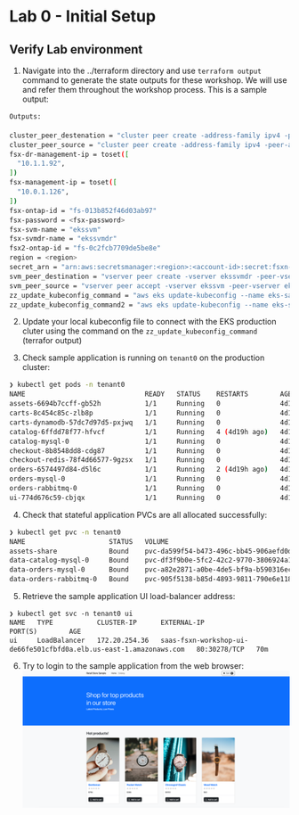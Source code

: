 # Lab 0 - Initial Setup

## Verify Lab environment
1. Navigate into the ../terraform directory and use `terraform output` command to generate the state outputs for these workshop. We will use and refer them throughout the workshop process. This is a sample output:
```bash
Outputs:

cluster_peer_destenation = "cluster peer create -address-family ipv4 -peer-addrs 10.0.1.139,10.0.1.232"
cluster_peer_source = "cluster peer create -address-family ipv4 -peer-addrs 10.1.1.10,10.1.1.136"
fsx-dr-management-ip = toset([
  "10.1.1.92",
])
fsx-management-ip = toset([
  "10.0.1.126",
])
fsx-ontap-id = "fs-013b852f46d03ab97"
fsx-password = <fsx-password>
fsx-svm-name = "ekssvm"
fsx-svmdr-name = "ekssvmdr"
fsx2-ontap-id = "fs-0c2fcb7709de5be8e"
region = <region>
secret_arn = "arn:aws:secretsmanager:<region>:<account-id>:secret:fsxn-password-secret-SJcLlRXx-yY0pCt"
svm_peer_destination = "vserver peer create -vserver ekssvmdr -peer-vserver ekssvm -peer-cluster FsxId013b852f46d03ab97 -applications snapmirror"
svm_peer_source = "vserver peer accept -vserver ekssvm -peer-vserver ekssvmdr"
zz_update_kubeconfig_command = "aws eks update-kubeconfig --name eks-saas-SJcLlRXx --region us-east-1"
zz_update_kubeconfig_command2 = "aws eks update-kubeconfig --name eks-saas-dr-SJcLlRXx --region us-east-1"
```

2. Update your local kubeconfig file to connect with the EKS production cluter using the command on the `zz_update_kubeconfig_command` (terrafor output)

3. Check sample application is running on `tenant0` on the production cluster:
```bash
❯ kubectl get pods -n tenant0
NAME                              READY   STATUS    RESTARTS        AGE
assets-6694b7ccff-gb52h           1/1     Running   0               4d19h
carts-8c454c85c-zlb8p             1/1     Running   0               4d19h
carts-dynamodb-57dc7d97d5-pxjwq   1/1     Running   0               4d19h
catalog-6ffdd78f77-hfvcf          1/1     Running   4 (4d19h ago)   4d19h
catalog-mysql-0                   1/1     Running   0               4d19h
checkout-8b8548dd8-cdg87          1/1     Running   0               4d19h
checkout-redis-78f4d66577-9gzsx   1/1     Running   0               4d19h
orders-6574497d84-d5l6c           1/1     Running   2 (4d19h ago)   4d19h
orders-mysql-0                    1/1     Running   0               4d19h
orders-rabbitmq-0                 1/1     Running   0               4d19h
ui-774d676c59-cbjqx               1/1     Running   0               4d19h
```

4. Check that stateful application PVCs are all allocated successfully:
```bash
❯ kubectl get pvc -n tenant0
NAME                     STATUS   VOLUME                                     CAPACITY   ACCESS MODES   STORAGECLASS      VOLUMEATTRIBUTESCLASS   AGE
assets-share             Bound    pvc-da599f54-b473-496c-bb45-906aefd0d898   5Gi        RWX            trident-csi-nas   <unset>                 4d19h
data-catalog-mysql-0     Bound    pvc-df3f9b0e-5fc2-42c2-9770-3806924a11e6   30Gi       RWO            trident-csi-san   <unset>                 4d19h
data-orders-mysql-0      Bound    pvc-a82e2871-a0be-4de5-bf9a-b590316ec1a3   30Gi       RWO            trident-csi-san   <unset>                 4d19h
data-orders-rabbitmq-0   Bound    pvc-905f5138-b85d-4893-9811-790e6e118620   30Gi       RWO            trident-csi-san   <unset>                 4d19h
```

5. Retrieve the sample application UI load-balancer address:
```
❯ kubectl get svc -n tenant0 ui
NAME   TYPE           CLUSTER-IP      EXTERNAL-IP                                                          PORT(S)        AGE
ui     LoadBalancer   172.20.254.36   saas-fsxn-workshop-ui-de66fe501cfbfd0a.elb.us-east-1.amazonaws.com   80:30278/TCP   70m
```

6. Try to login to the sample application from the web browser:
![sameple application](image.png)

